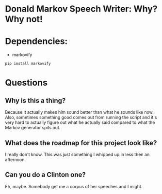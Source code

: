 # Donald Markov Speech Writer: Why? Why not!

# Dependencies:
* markovify

`pip install markovify`

# Questions
## Why is this a thing?
Because it actually makes him sound better than what he sounds like now. Also, sometimes something good comes out from running the script and it's very hard to actually figure out what he actually said compared to what the Markov generator spits out.

## What does the roadmap for this project look like?
I really don't know. This was just something I whipped up in less then an afternoon.

## Can you do a Clinton one?
Eh, maybe. Somebody get me a corpus of her speeches and I might.
